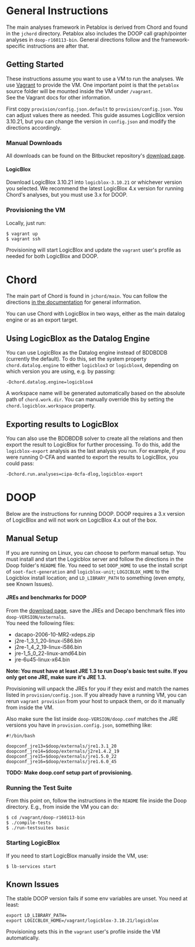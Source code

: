# General Instructions

The main analyses framework in Petablox is derived from Chord and found in the `jchord` directory.  Petablox also includes the DOOP call graph/pointer analyses in `doop-r160113-bin`.  General directions follow and the framework-specific instructions are after that. 

## Getting Started

These instructions assume you want to use a VM to run the analyses.  We use 
[Vagrant](https://www.vagrantup.com/) to provide the VM.  One important point 
is that the `petablox` source folder will be mounted inside the VM under `/vagrant`.  
See the Vagrant docs for other information.

First copy `provision/config.json.default` to `provision/config.json`.  You can 
adjust values there as needed.  This guide assumes LogicBlox version 3.10.21, but 
you can change the version in `config.json` and modify the directions accordingly.

### Manual Downloads

All downloads can be found on the Bitbucket repository's 
[download page](https://bitbucket.org/mayurnaik/petablox/downloads).

#### LogicBlox

Download LogicBlox 3.10.21 into `logicblox-3.10.21` or whichever version 
you selected.  We recommend the latest LogicBlox 4.x version for running Chord's analyses, but you must use 3.x for DOOP.

### Provisioning the VM

Locally, just run:

```
$ vagrant up
$ vagrant ssh
```

Provisioning will start LogicBlox and update the `vagrant` user's 
profile as needed for both LogicBlox and DOOP.

# Chord #

The main part of Chord is found in `jchord/main`.  You can follow the directions [in the documentation](http://pag-www.gtisc.gatech.edu/chord/user_guide/index.html) for general information.

You can use Chord with LogicBlox in two ways, either as the main datalog engine or as an export target.  

## Using LogicBlox as the Datalog Engine

You can use LogicBlox as the Datalog engine instead of BDDBDDB (currently the default).  To do this, set the system property `chord.datalog.engine` to either `logicblox3` or `logicblox4`, depending on which version you are using, e.g. by passing:

```
-Dchord.datalog.engine=logicblox4
```

A workspace name will be generated automatically based on the absolute path of `chord.work.dir`.  You can manually override this by setting the `chord.logicblox.workspace` property.

## Exporting results to LogicBlox

You can also use the BDDBDDB solver to create all the relations and then export the result to LogicBlox for further processing.  To do this, add the `logicblox-export` analysis as the last analysis you run.  For example, if you were running 0-CFA and wanted to export the results to LogicBlox, you could pass:

```
-Dchord.run.analyses=cipa-0cfa-dlog,logicblox-export
```

# DOOP #

Below are the instructions for running DOOP.  DOOP requires a 3.x version of LogicBlox and will not work on LogicBlox 4.x out of the box.

## Manual Setup

If you are running on Linux, you can choose to perform manual setup.  You must 
install and start the Logicblox server and follow the directions in the Doop 
folder's `README` file.  You need to set `DOOP_HOME` to use the install script 
of `soot-fact-generation` and `logicblox-unit`; `LOGICBLOX_HOME` to the Logicblox 
install location; and `LD_LIBRARY_PATH` to something (even empty, see Known Issues).

#### JREs and benchmarks for DOOP

From the 
[download page](https://bitbucket.org/mayurnaik/petablox/downloads), 
save the JREs and Decapo benchmark files into `doop-VERSION/externals`.  
You need the following files:

- dacapo-2006-10-MR2-xdeps.zip
- j2re-1_3_1_20-linux-i586.bin
- j2re-1_4_2_19-linux-i586.bin
- jre-1_5_0_22-linux-amd64.bin
- jre-6u45-linux-x64.bin

**Note: You must have at least JRE 1.3 to run Doop's basic test suite.  If you only 
get one JRE, make sure it's JRE 1.3.**

Provisioning will 
unpack the JREs for you if they exist and match the names listed in 
`provision/config.json`.   If you already have a running VM, you 
can rerun `vagrant provision` from your host to unpack them, or do 
it manually from inside the VM.  

Also make sure the list inside `doop-VERSION/doop.conf` matches the JRE 
versions you have in `provision.config.json`, something like:

```
#!/bin/bash

doopconf_jre13=$doop/externals/jre1.3.1_20
doopconf_jre14=$doop/externals/j2re1.4.2_19
doopconf_jre15=$doop/externals/jre1.5.0_22
doopconf_jre16=$doop/externals/jre1.6.0_45
```


**TODO: Make doop.conf setup part of provisioning.**



### Running the Test Suite

From this point on, follow the instructions in the `README` file inside the Doop directory.  E.g., 
from inside the VM you can do:
```
$ cd /vagrant/doop-r160113-bin
$ ./compile-tests
$ ./run-testsuites basic
```

### Starting LogicBlox
If you need to start LogicBlox manually inside the VM, use:

```
$ lb-services start
```

## Known Issues

The stable DOOP version fails if some env variables are unset.  You need at least:

```
export LD_LIBRARY_PATH=
export LOGICBLOX_HOME=/vagrant/logicblox-3.10.21/logicblox
```

Provisioning sets this in the `vagrant` user's profile inside the VM automatically.